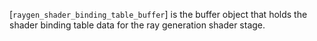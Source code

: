 [`raygen_shader_binding_table_buffer`] is the buffer object that holds the
shader binding table data for the ray generation shader stage.